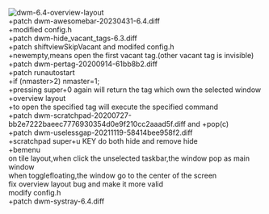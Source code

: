 ![dwm-6.4-overview-layout](https://github.com/silence-life/dwm/blob/main/dwm-grid.png)  
      +patch dwm-awesomebar-20230431-6.4.diff  
      +modified config.h  
      +patch dwm-hide_vacant_tags-6.3.diff  
      +patch shiftviewSkipVacant and modifed config.h  
      +newempty,means open the first vacant tag.(other vacant tag is invisible)  
      +patch dwm-pertag-20200914-61bb8b2.diff  
      +patch runautostart  
      +if (nmaster>2) nmaster=1;  
      +pressing super+0 again will return the tag which own the selected window  
      +overview layout  
      +to open the specified tag will execute the specified command  
      +patch dwm-scratchpad-20200727-bb2e7222baeec7776930354d0e9f210cc2aaad5f.diff and +pop(c)  
      +patch dwm-uselessgap-20211119-58414bee958f2.diff  
      +scratchpad super+u KEY do both hide and remove hide  
      +bemenu  
      on tile layout,when click the unselected taskbar,the window pop as main window  
      when togglefloating,the window go to the center of the screen  
      fix overview layout bug and make it more valid  
      modify config.h  
      +patch dwm-systray-6.4.diff  
